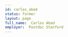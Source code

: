```yaml
---
id: carlos_abad
status: former
layout: page
full_name:  Carlos Abad
employer:  Postdoc Stanford
---
```

